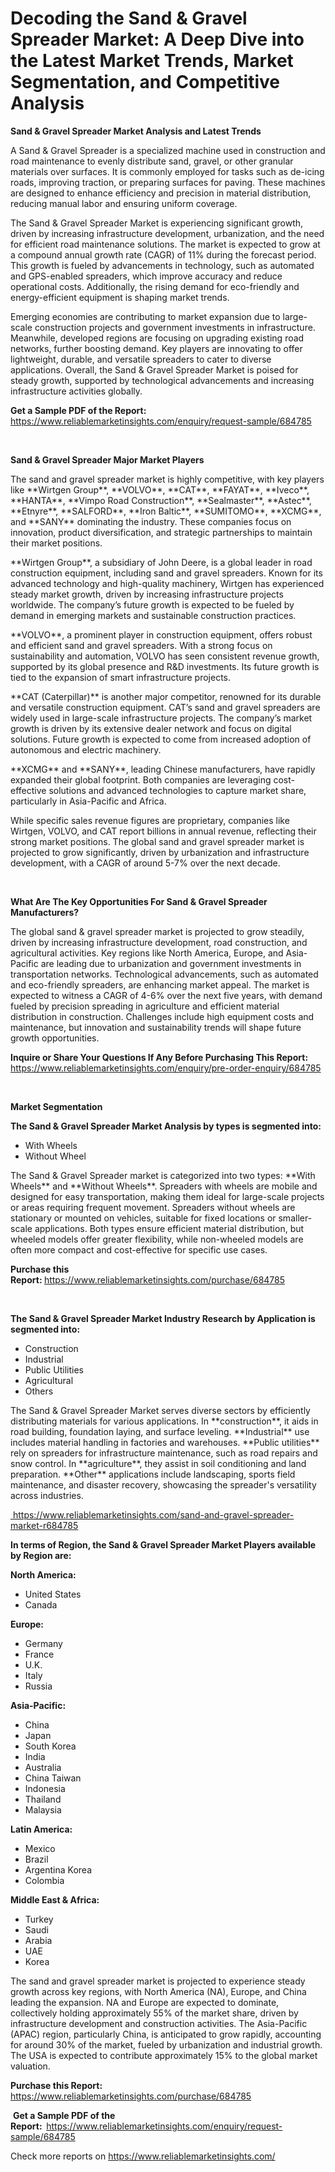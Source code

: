 <p><h1>Decoding the Sand & Gravel Spreader Market: A Deep Dive into the Latest Market Trends, Market Segmentation, and Competitive Analysis</h1></p><p><strong>Sand & Gravel Spreader Market Analysis and Latest Trends</strong></p>
<p><p>A Sand & Gravel Spreader is a specialized machine used in construction and road maintenance to evenly distribute sand, gravel, or other granular materials over surfaces. It is commonly employed for tasks such as de-icing roads, improving traction, or preparing surfaces for paving. These machines are designed to enhance efficiency and precision in material distribution, reducing manual labor and ensuring uniform coverage.</p><p>The Sand & Gravel Spreader Market is experiencing significant growth, driven by increasing infrastructure development, urbanization, and the need for efficient road maintenance solutions. The market is expected to grow at a compound annual growth rate (CAGR) of 11% during the forecast period. This growth is fueled by advancements in technology, such as automated and GPS-enabled spreaders, which improve accuracy and reduce operational costs. Additionally, the rising demand for eco-friendly and energy-efficient equipment is shaping market trends.</p><p>Emerging economies are contributing to market expansion due to large-scale construction projects and government investments in infrastructure. Meanwhile, developed regions are focusing on upgrading existing road networks, further boosting demand. Key players are innovating to offer lightweight, durable, and versatile spreaders to cater to diverse applications. Overall, the Sand & Gravel Spreader Market is poised for steady growth, supported by technological advancements and increasing infrastructure activities globally.</p></p>
<p><strong>Get a Sample PDF of the Report:&nbsp;</strong> <a href="https://www.reliablemarketinsights.com/enquiry/request-sample/684785?utm_campaign=1512&utm_medium=2&utm_source=Github&utm_content=ia&utm_term=20012025&utm_id=sand-gravel-spreader">https://www.reliablemarketinsights.com/enquiry/request-sample/684785</a></p>
<p>&nbsp;</p>
<p><strong>Sand & Gravel Spreader Major Market Players</strong></p>
<p><p>The sand and gravel spreader market is highly competitive, with key players like **Wirtgen Group**, **VOLVO**, **CAT**, **FAYAT**, **Iveco**, **HANTA**, **Vimpo Road Construction**, **Sealmaster**, **Astec**, **Etnyre**, **SALFORD**, **Iron Baltic**, **SUMITOMO**, **XCMG**, and **SANY** dominating the industry. These companies focus on innovation, product diversification, and strategic partnerships to maintain their market positions.</p><p>**Wirtgen Group**, a subsidiary of John Deere, is a global leader in road construction equipment, including sand and gravel spreaders. Known for its advanced technology and high-quality machinery, Wirtgen has experienced steady market growth, driven by increasing infrastructure projects worldwide. The company’s future growth is expected to be fueled by demand in emerging markets and sustainable construction practices.</p><p>**VOLVO**, a prominent player in construction equipment, offers robust and efficient sand and gravel spreaders. With a strong focus on sustainability and automation, VOLVO has seen consistent revenue growth, supported by its global presence and R&D investments. Its future growth is tied to the expansion of smart infrastructure projects.</p><p>**CAT (Caterpillar)** is another major competitor, renowned for its durable and versatile construction equipment. CAT’s sand and gravel spreaders are widely used in large-scale infrastructure projects. The company’s market growth is driven by its extensive dealer network and focus on digital solutions. Future growth is expected to come from increased adoption of autonomous and electric machinery.</p><p>**XCMG** and **SANY**, leading Chinese manufacturers, have rapidly expanded their global footprint. Both companies are leveraging cost-effective solutions and advanced technologies to capture market share, particularly in Asia-Pacific and Africa.</p><p>While specific sales revenue figures are proprietary, companies like Wirtgen, VOLVO, and CAT report billions in annual revenue, reflecting their strong market positions. The global sand and gravel spreader market is projected to grow significantly, driven by urbanization and infrastructure development, with a CAGR of around 5-7% over the next decade.</p></p>
<p>&nbsp;</p>
<p><strong>What Are The Key Opportunities For Sand & Gravel Spreader Manufacturers?</strong></p>
<p><p>The global sand & gravel spreader market is projected to grow steadily, driven by increasing infrastructure development, road construction, and agricultural activities. Key regions like North America, Europe, and Asia-Pacific are leading due to urbanization and government investments in transportation networks. Technological advancements, such as automated and eco-friendly spreaders, are enhancing market appeal. The market is expected to witness a CAGR of 4-6% over the next five years, with demand fueled by precision spreading in agriculture and efficient material distribution in construction. Challenges include high equipment costs and maintenance, but innovation and sustainability trends will shape future growth opportunities.</p></p>
<p><strong>Inquire or Share Your Questions If Any Before Purchasing This Report:</strong> <a href="https://www.reliablemarketinsights.com/enquiry/pre-order-enquiry/684785?utm_campaign=1512&utm_medium=2&utm_source=Github&utm_content=ia&utm_term=20012025&utm_id=sand-gravel-spreader">https://www.reliablemarketinsights.com/enquiry/pre-order-enquiry/684785</a></p>
<p>&nbsp;</p>
<p><strong>Market Segmentation</strong></p>
<p><strong>The Sand & Gravel Spreader Market Analysis by types is segmented into:</strong></p>
<p><ul><li>With Wheels</li><li>Without Wheel</li></ul></p>
<p><p>The Sand & Gravel Spreader market is categorized into two types: **With Wheels** and **Without Wheels**. Spreaders with wheels are mobile and designed for easy transportation, making them ideal for large-scale projects or areas requiring frequent movement. Spreaders without wheels are stationary or mounted on vehicles, suitable for fixed locations or smaller-scale applications. Both types ensure efficient material distribution, but wheeled models offer greater flexibility, while non-wheeled models are often more compact and cost-effective for specific use cases.</p></p>
<p><strong>Purchase this Report:&nbsp;</strong><a href="https://www.reliablemarketinsights.com/purchase/684785?utm_campaign=1512&utm_medium=2&utm_source=Github&utm_content=ia&utm_term=20012025&utm_id=sand-gravel-spreader">https://www.reliablemarketinsights.com/purchase/684785</a></p>
<p>&nbsp;</p>
<p><strong>The Sand & Gravel Spreader Market Industry Research by Application is segmented into:</strong></p>
<p><ul><li>Construction</li><li>Industrial</li><li>Public Utilities</li><li>Agricultural</li><li>Others</li></ul></p>
<p><p>The Sand & Gravel Spreader Market serves diverse sectors by efficiently distributing materials for various applications. In **construction**, it aids in road building, foundation laying, and surface leveling. **Industrial** use includes material handling in factories and warehouses. **Public utilities** rely on spreaders for infrastructure maintenance, such as road repairs and snow control. In **agriculture**, they assist in soil conditioning and land preparation. **Other** applications include landscaping, sports field maintenance, and disaster recovery, showcasing the spreader's versatility across industries.</p></p>
<p><a href="https://www.reliablemarketinsights.com/sand-and-gravel-spreader-market-r684785?utm_campaign=1512&utm_medium=2&utm_source=Github&utm_content=ia&utm_term=20012025&utm_id=sand-gravel-spreader">&nbsp;https://www.reliablemarketinsights.com/sand-and-gravel-spreader-market-r684785</a></p>
<p><strong>In terms of Region, the Sand & Gravel Spreader Market Players available by Region are:</strong></p>
<p>
    <p> <strong> North America: </strong>
        <ul>
            <li>United States</li>
            <li>Canada</li>
        </ul>
        </p> 
    <p> <strong> Europe: </strong>
        <ul>
            <li>Germany</li>
            <li>France</li>
            <li>U.K.</li>
            <li>Italy</li>
            <li>Russia</li>
        </ul>
        </p> 
    <p> <strong> Asia-Pacific: </strong>
        <ul>
            <li>China</li>
            <li>Japan</li>
            <li>South Korea</li>
            <li>India</li>
            <li>Australia</li>
            <li>China Taiwan</li>
            <li>Indonesia</li>
            <li>Thailand</li>
            <li>Malaysia</li>
        </ul>
        </p> 
    <p> <strong> Latin America: </strong>
        <ul>
            <li>Mexico</li>
            <li>Brazil</li>
            <li>Argentina Korea</li>
            <li>Colombia</li>
        </ul>
        </p> 
    <p> <strong> Middle East & Africa: </strong>
        <ul>
            <li>Turkey</li>
            <li>Saudi</li>
            <li>Arabia</li>
            <li>UAE</li>
            <li>Korea</li>
        </ul>
    </p>
    </p>
<p><p>The sand and gravel spreader market is projected to experience steady growth across key regions, with North America (NA), Europe, and China leading the expansion. NA and Europe are expected to dominate, collectively holding approximately 55% of the market share, driven by infrastructure development and construction activities. The Asia-Pacific (APAC) region, particularly China, is anticipated to grow rapidly, accounting for around 30% of the market, fueled by urbanization and industrial growth. The USA is expected to contribute approximately 15% to the global market valuation.</p></p>
<p><strong>Purchase this Report: </strong><a href="https://www.reliablemarketinsights.com/purchase/684785?utm_campaign=1512&utm_medium=2&utm_source=Github&utm_content=ia&utm_term=20012025&utm_id=sand-gravel-spreader">https://www.reliablemarketinsights.com/purchase/684785</a></p>
<p>&nbsp;<strong>Get a Sample PDF of the Report:&nbsp;&nbsp;</strong><a href="https://www.reliablemarketinsights.com/enquiry/request-sample/684785?utm_campaign=1512&utm_medium=2&utm_source=Github&utm_content=ia&utm_term=20012025&utm_id=sand-gravel-spreader">https://www.reliablemarketinsights.com/enquiry/request-sample/684785</a></p>
<p><strong></strong></p>
<p>Check more reports on <a href="https://www.reliablemarketinsights.com/?utm_campaign=1512&utm_medium=2&utm_source=Github&utm_content=ia&utm_term=20012025&utm_id=sand-gravel-spreader">https://www.reliablemarketinsights.com/</a></p>